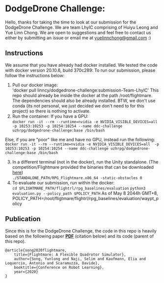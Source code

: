 # DodgeDrone Challenge: 

Hello, thanks for taking the time to look at our submission for the DodgeDrone Challenge. We are team LhylC comprising of Huiyu Leong and Yue Linn Chong. We are open to suggestions and feel free to contact us either by submitting an issue or email me at yuelinnchong@gmail.com :)


## Instructions

We assume that you have already had docker installed. We tested the code with docker version 20.10.6, build 370c289:
To run our submission, please  follow the instructions below:
1. Pull our docker image:   
    'docker pull linncy/dodgedrone-challenge:submission-Team-LhylC'
   This repo should already be inside the docker at the path /root/flightmare. The dependencies should also be already installed. 
   BTW, we don't use conda (its not personal, we just decided we don't need to for this project) so there is nothing to activate.
2. Run the container:
  If you have a GPU:   
    `docker run -it --rm --runtime=nvidia -e NVIDIA_VISIBLE_DEVICES=all  -p 10253:10253 -p 10254:10254 --name ddc-challenge uzhrpg/dodgedrone-challenge:base /bin/bash`

  Else, if you are "poor" like me and have no GPU, instead run the following:   
  `docker run -it --rm --runtime=nvidia -e NVIDIA_VISIBLE_DEVICES=all  -p 10253:10253 -p 10254:10254 --name ddc-challenge uzhrpg/dodgedrone-challenge:base /bin/bash`

3. In a different terminal (not in the docker), run the Unity standalone. (The competition/Flightmare provided the binaries that can be downloaded [here](http://rpg.ifi.uzh.ch/challenges/DodgeDrone2021/Standalone_Forest.zip))   
  `./STANDALONE_PATH/RPG_Flightmare.x86_64 -static-obstacles 0`
4. To evaluate our submission, run within the docker:   
   `cd $FLIGHTMARE_PATH/flightrl/rpg_baselines/evaluation`
   `python3 evaluation.py --policy_path $POLICY_PATH`
   As of May 8 2044h GMT+8, POLICY_PATH=/root/fligtmare/flightrl/rpg_baselines/evaluation/waypt_policy


## Publication

Since this is for the DodgeDrone Challenge, the code in this repo is heavily based on the following paper **[PDF](http://rpg.ifi.uzh.ch/docs/CoRL20_Yunlong.pdf)** (citation below) and its code (parent of this repo).

```
@article{song2020flightmare,
    title={Flightmare: A Flexible Quadrotor Simulator},
    author={Song, Yunlong and Naji, Selim and Kaufmann, Elia and Loquercio, Antonio and Scaramuzza, Davide},
    booktitle={Conference on Robot Learning},
    year={2020}
}
```
